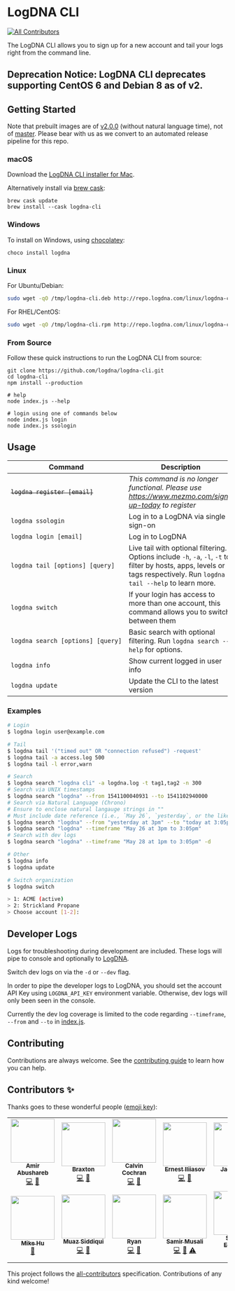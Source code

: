 # LogDNA CLI

<!-- ALL-CONTRIBUTORS-BADGE:START - Do not remove or modify this section -->
[![All Contributors](https://img.shields.io/badge/all_contributors-14-orange.svg?style=flat-square)](#contributors-)
<!-- ALL-CONTRIBUTORS-BADGE:END -->

The LogDNA CLI allows you to sign up for a new account and tail your logs right from the command line.

## Deprecation Notice: LogDNA CLI deprecates supporting CentOS 6 and Debian 8 as of v2.

## Getting Started

Note that prebuilt images are of [v2.0.0](https://github.com/logdna/logdna-cli/tree/2.0.0) (without natural language time), not of [master](https://github.com/logdna/logdna-cli/tree/master).  Please bear with us as we convert to an automated release pipeline for this repo.

### macOS

Download the [LogDNA CLI installer for Mac](http://repo.logdna.com/mac/logdna-cli.pkg).  

Alternatively install via [brew cask](https://caskroom.github.io/):
```
brew cask update
brew install --cask logdna-cli
```

### Windows

To install on Windows, using [chocolatey](https://chocolatey.org):

```
choco install logdna
```

### Linux

For Ubuntu/Debian:

```bash
sudo wget -qO /tmp/logdna-cli.deb http://repo.logdna.com/linux/logdna-cli.deb && sudo dpkg -i /tmp/logdna-cli.deb
```

For RHEL/CentOS:

```bash
sudo wget -qO /tmp/logdna-cli.rpm http://repo.logdna.com/linux/logdna-cli.rpm && sudo rpm -ivh /tmp/logdna-cli.rpm
```

### From Source

Follow these quick instructions to run the LogDNA CLI from source:

```
git clone https://github.com/logdna/logdna-cli.git
cd logdna-cli
npm install --production

# help
node index.js --help

# login using one of commands below
node index.js login
node index.js ssologin
```

## Usage

| Command | Description |
| - | - |
| ~~`logdna register [email]`~~ | _This command is no longer functional.  Please use https://www.mezmo.com/sign-up-today to register_ |
| `logdna ssologin` | Log in to a LogDNA via single sign-on |
| `logdna login [email]` | Log in to LogDNA |
| `logdna tail [options] [query]` | Live tail with optional filtering. Options include `-h`, `-a`, `-l`, `-t` to filter by hosts, apps, levels or tags respectively. Run `logdna tail --help` to learn more. |
| `logdna switch` | If your login has access to more than one account, this command allows you to switch between them |
| `logdna search [options] [query]` | Basic search with optional filtering. Run `logdna search --help` for options. |
| `logdna info` | Show current logged in user info |
| `logdna update` | Update the CLI to the latest version |

### Examples

```sh
# Login
$ logdna login user@example.com

# Tail
$ logdna tail '("timed out" OR "connection refused") -request'
$ logdna tail -a access.log 500
$ logdna tail -l error,warn

# Search
$ logdna search "logdna cli" -a logdna.log -t tag1,tag2 -n 300
# Search via UNIX timestamps
$ logdna search "logdna" --from 1541100040931 --to 1541102940000
# Search via Natural Language (Chrono)
# Ensure to enclose natural langauge strings in ""
# Must include date reference (i.e., `May 26`, `yesterday`, or the like)
$ logdna search "logdna" --from "yesterday at 3pm" --to "today at 3:05pm"
$ logdna search "logdna" --timeframe "May 26 at 3pm to 3:05pm"
# Search with dev logs
$ logdna search "logdna" --timeframe "May 28 at 1pm to 3:05pm" -d

# Other
$ logdna info
$ logdna update

# Switch organization
$ logdna switch

> 1: ACME (active)
> 2: Strickland Propane
> Choose account [1-2]:
```

## Developer Logs
Logs for troubleshooting during development are included. These logs will pipe to console and optionally to [LogDNA](https://www.logdna.com/).

Switch dev logs on via the `-d` or `--dev` flag.

In order to pipe the developer logs to LogDNA, you should set the account API Key using `LOGDNA_API_KEY` environment variable.  Otherwise, dev logs will only been seen in the console.

Currently the dev log coverage is limited to the code regarding `--timeframe`, `--from` and `--to` in [index.js](./index.js).


## Contributing

Contributions are always welcome. See the [contributing guide](./CONTRIBUTING.md) to learn how you can help.

## Contributors ✨

Thanks goes to these wonderful people ([emoji key](https://allcontributors.org/docs/en/emoji-key)):

<!-- ALL-CONTRIBUTORS-LIST:START - Do not remove or modify this section -->
<!-- prettier-ignore-start -->
<!-- markdownlint-disable -->
<table>
  <tr>
    <td align="center"><a href="https://github.com/yields"><img src="https://avatars.githubusercontent.com/u/1661587?v=4?s=100" width="100px;" alt=""/><br /><sub><b>Amir Abushareb</b></sub></a><br /><a href="https://github.com/logdna/logdna-cli/commits?author=yields" title="Code">💻</a> <a href="https://github.com/logdna/logdna-cli/commits?author=yields" title="Documentation">📖</a></td>
    <td align="center"><a href="https://github.com/braxtonj"><img src="https://avatars.githubusercontent.com/u/7331755?v=4?s=100" width="100px;" alt=""/><br /><sub><b>Braxton</b></sub></a><br /><a href="https://github.com/logdna/logdna-cli/commits?author=braxtonj" title="Code">💻</a> <a href="https://github.com/logdna/logdna-cli/commits?author=braxtonj" title="Documentation">📖</a></td>
    <td align="center"><a href="https://github.com/meffij"><img src="https://avatars.githubusercontent.com/u/8787479?v=4?s=100" width="100px;" alt=""/><br /><sub><b>Calvin Cochran</b></sub></a><br /><a href="https://github.com/logdna/logdna-cli/commits?author=meffij" title="Code">💻</a> <a href="https://github.com/logdna/logdna-cli/commits?author=meffij" title="Documentation">📖</a></td>
    <td align="center"><a href="https://ernesti.me/"><img src="https://avatars.githubusercontent.com/u/20255948?v=4?s=100" width="100px;" alt=""/><br /><sub><b>Ernest Iliiasov</b></sub></a><br /><a href="https://github.com/logdna/logdna-cli/commits?author=ernestii" title="Code">💻</a> <a href="https://github.com/logdna/logdna-cli/commits?author=ernestii" title="Documentation">📖</a></td>
    <td align="center"><a href="https://github.com/jakedipity"><img src="https://avatars.githubusercontent.com/u/29671917?v=4?s=100" width="100px;" alt=""/><br /><sub><b>Jacob Hull</b></sub></a><br /><a href="https://github.com/logdna/logdna-cli/commits?author=jakedipity" title="Code">💻</a> <a href="https://github.com/logdna/logdna-cli/commits?author=jakedipity" title="Documentation">📖</a></td>
    <td align="center"><a href="https://github.com/stuckj"><img src="https://avatars.githubusercontent.com/u/2205578?v=4?s=100" width="100px;" alt=""/><br /><sub><b>Jonathan Stucklen</b></sub></a><br /><a href="https://github.com/logdna/logdna-cli/commits?author=stuckj" title="Code">💻</a> <a href="https://github.com/logdna/logdna-cli/commits?author=stuckj" title="Documentation">📖</a></td>
    <td align="center"><a href="https://github.com/leeliu"><img src="https://avatars.githubusercontent.com/u/1399797?v=4?s=100" width="100px;" alt=""/><br /><sub><b>Lee Liu</b></sub></a><br /><a href="https://github.com/logdna/logdna-cli/commits?author=leeliu" title="Code">💻</a> <a href="https://github.com/logdna/logdna-cli/commits?author=leeliu" title="Documentation">📖</a> <a href="https://github.com/logdna/logdna-cli/commits?author=leeliu" title="Tests">⚠️</a></td>
  </tr>
  <tr>
    <td align="center"><a href="https://github.com/mikehu"><img src="https://avatars.githubusercontent.com/u/981800?v=4?s=100" width="100px;" alt=""/><br /><sub><b>Mike Hu</b></sub></a><br /><a href="https://github.com/logdna/logdna-cli/commits?author=mikehu" title="Documentation">📖</a></td>
    <td align="center"><a href="https://github.com/respectus"><img src="https://avatars.githubusercontent.com/u/1046364?v=4?s=100" width="100px;" alt=""/><br /><sub><b>Muaz Siddiqui</b></sub></a><br /><a href="https://github.com/logdna/logdna-cli/commits?author=respectus" title="Code">💻</a> <a href="https://github.com/logdna/logdna-cli/commits?author=respectus" title="Documentation">📖</a></td>
    <td align="center"><a href="https://github.com/beefcheeks"><img src="https://avatars.githubusercontent.com/u/4133158?v=4?s=100" width="100px;" alt=""/><br /><sub><b>Ryan</b></sub></a><br /><a href="https://github.com/logdna/logdna-cli/commits?author=beefcheeks" title="Code">💻</a> <a href="https://github.com/logdna/logdna-cli/commits?author=beefcheeks" title="Documentation">📖</a></td>
    <td align="center"><a href="https://github.com/smusali"><img src="https://avatars.githubusercontent.com/u/34287490?v=4?s=100" width="100px;" alt=""/><br /><sub><b>Samir Musali</b></sub></a><br /><a href="https://github.com/logdna/logdna-cli/commits?author=smusali" title="Code">💻</a> <a href="https://github.com/logdna/logdna-cli/commits?author=smusali" title="Documentation">📖</a> <a href="https://github.com/logdna/logdna-cli/commits?author=smusali" title="Tests">⚠️</a></td>
    <td align="center"><a href="http://stevenedouard.com/"><img src="https://avatars.githubusercontent.com/u/3053263?v=4?s=100" width="100px;" alt=""/><br /><sub><b>Steven Edouard</b></sub></a><br /><a href="https://github.com/logdna/logdna-cli/commits?author=sedouard" title="Code">💻</a> <a href="https://github.com/logdna/logdna-cli/commits?author=sedouard" title="Documentation">📖</a></td>
    <td align="center"><a href="https://github.com/ydshah2"><img src="https://avatars.githubusercontent.com/u/11240269?v=4?s=100" width="100px;" alt=""/><br /><sub><b>Yash Shah</b></sub></a><br /><a href="https://github.com/logdna/logdna-cli/commits?author=ydshah2" title="Code">💻</a> <a href="https://github.com/logdna/logdna-cli/commits?author=ydshah2" title="Documentation">📖</a></td>
    <td align="center"><a href="https://github.com/vilyapilya"><img src="https://avatars.githubusercontent.com/u/17367511?v=4?s=100" width="100px;" alt=""/><br /><sub><b>vilyapilya</b></sub></a><br /><a href="https://github.com/logdna/logdna-cli/commits?author=vilyapilya" title="Code">💻</a> <a href="https://github.com/logdna/logdna-cli/commits?author=vilyapilya" title="Documentation">📖</a></td>
  </tr>
</table>

<!-- markdownlint-restore -->
<!-- prettier-ignore-end -->

<!-- ALL-CONTRIBUTORS-LIST:END -->

This project follows the [all-contributors](https://github.com/all-contributors/all-contributors) specification. Contributions of any kind welcome!
